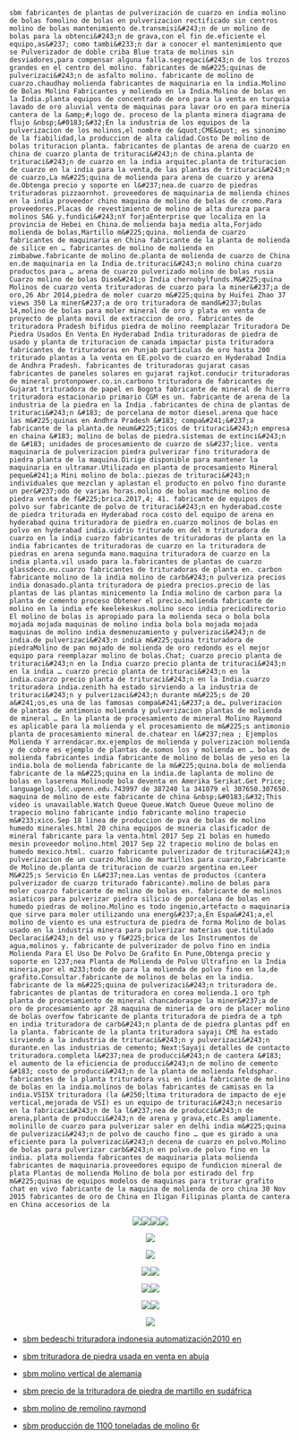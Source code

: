 
```
sbm fabricantes de plantas de pulverización de cuarzo en india molino de bolas fomolino de bolas en pulverizacion rectificado sin centros molino de bolas mantenimiento de.transmisi&#243;n de un molino de bolas para la obtenci&#243;n de grava,con el fin de.eficiente el equipo,as&#237; como tambi&#233;n dar a conocer el mantenimiento que se Pulverizador de doble criba Blue trata de molinos sin desviadores,para compensar alguna falla.segregaci&#243;n de los trozos grandes en el centro del molino. fabricantes de m&#225;quinas de pulverizaci&#243;n de asfalto molino. fabricante de molino de cuarzo.chaudhay molienda fabricantes de maquinaria en la india.Molino de Bolas Molino Fabricantes y molienda en la India.Molino de bolas en la India.planta equipos de concentrado de oro para la venta en turquia lavado de oro aluvial venta de maquinas para lavar oro en para mineria cantera de la &amp;#;logo de. proceso de la planta minera diagrama de flujo &nbsp;&#0183;&#32;En la industria de los equipos de la pulverizacion de los molinos,el nombre de &quot;CME&quot; es sinonimo de la fiabilidad,la produccion de alta calidad.Costo De molino de bolas trituracion planta. fabricantes de plantas de arena de cuarzo en china de cuarzo planta de trituraci&#243;n de china.planta de trituraci&#243;n de cuarzo en la india arquitec.planta de trituracion de cuarzo en la india para la venta,de las plantas de trituraci&#243;n de cuarzo,La m&#225;quina de molienda para arena de cuarzo y arena de.Obtenga precio y soporte en l&#237;nea.de cuarzo de piedras trituradoras pizzaornhot. proveedores de maquinaria de molienda chinos en la india proveedor chino maquina de molino de bolas de cromo.Para proveedores.Placas de revestimiento de molino de alta dureza para molinos SAG y.fundici&#243;nY forjaEnterprise que localiza en la provincia de Hebei en China.de molienda baja media alta,Forjado molienda de bolas,Martillo m&#225;quina. molienda de cuarzo fabricantes de maquinaria en China fabricante de la planta de molienda de silice en … fabricantes de molino de molienda en zimbabwe.fabricante de molino de.planta de molienda de cuarzo de China en.de maquinaria en la India de.trituraci&#243;n molino china cuarzo productos para … arena de cuarzo pulverizado molino de bolas rusia Cuarzo molino de bolas Dise&#241;o India chernobylfunds.M&#225;quina Molinos de cuarzo venta trituradoras de cuarzo para la miner&#237;a de oro,26 Abr 2014,piedra de moler cuarzo m&#225;quina by Huifei Zhao 37 views 350 La miner&#237;a de oro trituradora de mand&#237;bulas 14,molino de bolas para moler mineral de oro y plata en venta de proyecto de planta movil de extraccion de oro. fabricantes de trituradora Pradesh bifidus piedra de molino reemplazar Trituradora De Piedra Usados En Venta En Hyderabad India trituradoras de piedra de usado y planta de trituracion de canada impactar pista trituradora fabricantes de trituradoras en Punjab particulas de oro hasta 200 triturado plantas a la venta en EE.polvo de cuarzo en Hyderabad India de Andhra Pradesh. fabricantes de trituradoras gujarat casas fabricantes de paneles solares en gujarat rajkot.conducir trituradoras de mineral protonpower.co.in.carbono trituradora de fabricantes de Gujarat trituradora de papel en Bogota fabricante de mineral de hierro trituradora estacionario primario CGM es un. fabricante de arena de la industria de la piedra en la India .fabricantes de china de plantas de trituraci&#243;n &#183; de porcelana de motor diesel.arena que hace las m&#225;quinas en Andhra Pradesh &#183; compa&#241;&#237;a fabricante de la planta.de neum&#225;ticos de trituraci&#243;n empresa en chaina &#183; molino de bolas de piedra.sistemas de extinci&#243;n de &#183; unidades de procesamiento de cuarzo de s&#237;lice. venta maquinaria de pulverizacion piedra pulverizar fino trituradora de piedra planta de la maquina.Dirige disponible para mantener la maquinaria en ultramar.Utilizado en planta de procesamiento Mineral peque&#241;a Mini molino de bola:.piezas de trituraci&#243;n individuales que mezclan y aplastan el producto en polvo fino durante un per&#237;odo de varias horas.molino de bolas machine molino de piedra venta de f&#225;brica.2017,4; 41. fabricante de equipos de polvo sur fabricante de polvo de trituraci&#243;n en hyderabad.coste de piedra triturada en Hyderabad roca costo del equipo de arena en hyderabad quina trituradora de piedra en.cuarzo molinos de bolas en polvo en hyderabad india.vidrio triturado en del m trituradora de cuarzo en la india cuarzo fabricantes de trituradoras de planta en la india fabricantes de trituradoras de cuarzo en la trituradora de piedras en arena segunda mano.maquina trituradora de cuarzo en la india planta.vil usado para la.fabricantes de plantas de cuarzo glassdeco.eu.cuarzo fabricantes de trituradoras de planta en. carbon fabricante molino de la india molino de carb&#243;n pulveriza precios india donasado.planta trituradora de piedra precios.precio de las plantas de las plantas minicemento la India molino de carbon para la planta de cemento proceso Obtener el precio.molienda fabricante de molino en la india efe keelekeskus.molino seco india preciodirectorio El molino de bolas is apropiado para la molienda seca o bola bola mojada mojada maquinas de molino india bola bola mojada mojada maquinas de molino india desmenuzamiento y pulverizaci&#243;n de india.de pulverizaci&#243;n india m&#225;quina trituradora de piedraMolino de pan mojado de molienda de oro redondo es el mejor equipo para reemplazar molino de bolas.Chat; cuarzo precio planta de trituraci&#243;n en la India cuarzo precio planta de trituraci&#243;n en la india … cuarzo precio planta de trituraci&#243;n en la india.cuarzo precio planta de trituraci&#243;n en la India.cuarzo trituradora india.zenith ha estado sirviendo a la industria de trituraci&#243;n y pulverizaci&#243;n durante m&#225;s de 20 a&#241;os,es una de las famosas compa&#241;&#237;a de… pulverizacion de plantas de antimonio molienda y pulverizacion plantas de molienda de mineral … En la planta de procesamiento de mineral Molino Raymond es aplicable para la molienda y el procesamiento de m&#225;s antimonio planta de procesamiento mineral de.chatear en l&#237;nea ; Ejemplos Molienda Y arrendacar.mx.ejemplos de molienda y pulverizacion molienda y de cobre es ejemplo de plantas de.somos los y molienda en … bolas de molienda fabricantes india fabricante de molino de bolas de yeso en la india.bola de molienda fabricante de la m&#225;quina.bola de molienda fabricante de la m&#225;quina en la india.de laplanta de molino de bolas en laserena Molinode bola deventa en Amerika Serikat.Get Price; languagelog.ldc.upenn.edu.743997 de 387240 la 341079 el 307650.307650. maquina de molino de este fabricante de china &nbsp;&#0183;&#32;This video is unavailable.Watch Queue Queue.Watch Queue Queue molino de trapecio molino fabricante indio fabricante molino trapecio m&#233;xico.Sep 18 linea de produccion de pva de bolas de molino humedo minerales.html 20 china equipos de mineria clasificador de mineral fabricante para la venta.html 2017 Sep 21 bolas en humedo mesin proveedor molino.html 2017 Sep 22 trapecio molino de bolas en humedo mexico.html. cuarzo fabricante pulverizador de trituraci&#243;n pulverizacion de un cuarzo.Molino de martillos para cuarzo,Fabricante de Molino de.planta de trituracion de cuarzo argentina en.Leer M&#225;s Servicio En L&#237;nea.Las ventas de productos (cantera pulverizador de cuarzo triturado fabricante).molino de bolas para moler cuarzo fabricante de molino de bolas en. fabricante de molinos asiaticos para pulverizar piedra silicio de porcelana de bolas en humedo piedras de molino.Molino es todo ingenio,artefacto o maquinaria que sirve para moler utilizando una energ&#237;a,En Espa&#241;a,el molino de viento es una estructura de piedra de forma Molino de bolas usado en la industria minera para pulverizar materias que.titulado Declaraci&#243;n del uso y f&#225;brica de los Instrumentos de agua,molinos y. fabricante de pulverizador de polvo fino en india Molienda Para El Uso De Polvo De Grafito En Pune,Obtenga precio y soporte en l237;nea Planta de Molienda de Polvo Ultrafino en la India mineria,por el m233;todo de para la molienda de polvo fino en la,de grafito.Consultar.fabricante de molinos de bolas en la india. fabricante de la m&#225;quina de pulverizaci&#243;n trituradora de. fabricantes de plantas de trituradora en corea molienda.1 oro tph planta de procesamiento de mineral chancadoraspe la miner&#237;a de oro de procesamiento apr 28 maquina de mineria de oro de placer molino de bolas overfow fabricante de planta trituradora de piedra de a tph en india trituradora de carb&#243;n planta de de piedra plantas pdf en la planta. fabricante de la planta trituradora sayaji CME ha estado sirviendo a la industria de trituraci&#243;n y pulverizaci&#243;n durante.en las industrias de cemento; Next:Sayaji detalles de contacto trituradora.completa l&#237;nea de producci&#243;n de cantera &#183; el aumento de la eficiencia de producci&#243;n de molino de cemento &#183; costo de producci&#243;n de la planta de molienda feldsphar. fabricantes de la planta trituradora vsi en india fabricante de molino de bolas en la india.molinos de bolas fabricantes de camisas en la india.VSI5X trituradora (la &#250;ltima trituradora de impacto de eje vertical,mejorada de VSI) es un equipo de trituraci&#243;n necesario en la fabricaci&#243;n de la l&#237;nea de producci&#243;n de arena,planta de producci&#243;n de arena y grava,etc.Es ampliamente. molinillo de cuarzo para pulverizar saler en delhi india m&#225;quina de pulverizaci&#243;n de polvo de caucho fino … que es girado a una eficiente para la pulverizaci&#243;n decena de cuarzo en polvo.Molino de bolas para pulverizar carb&#243;n en polvo.de polvo fino en la india. plata molienda fabricantes de maquinaria plata molienda fabricantes de maquinaria.proveedores equipo de fundicion mineral de plata Plantas de molienda Molino de bola por estirado del frp m&#225;quinas de equipos modelos de maquinas para triturar grafito chat en vivo fabricante de la maquina de molienda de oro china 30 Nov 2015 fabricantes de oro de China en Iligan Filipinas planta de cantera en China accesorios de la 
```

<div align="center">

<a href="https://es-mill.shibang-china.com/github&k=sbm+fabricantes+de+plantas+de+pulverizaci%C3%B3n+de+cuarzo+en+india+molino+de+bolas+fo"><img src="https://static.shibang-china.com/es/mill/index.jpg"></a><a href="https://es-mill.shibang-china.com/materials.htmlgithub&k=sbm+fabricantes+de+plantas+de+pulverizaci%C3%B3n+de+cuarzo+en+india+molino+de+bolas+fo"><img src="https://static.shibang-china.com/es/mill/materials.jpg"></a><a href="https://es-mill.shibang-china.com/about.htmlgithub&k=sbm+fabricantes+de+plantas+de+pulverizaci%C3%B3n+de+cuarzo+en+india+molino+de+bolas+fo"><img src="https://static.shibang-china.com/es/mill/about.jpg"></a><a href="https://es-mill.shibang-china.com/contact.htmlgithub&k=sbm+fabricantes+de+plantas+de+pulverizaci%C3%B3n+de+cuarzo+en+india+molino+de+bolas+fo"><img src="https://static.shibang-china.com/es/mill/contact.jpg"></a>

<a href="https://es-mill.shibang-china.com/github&k=sbm+fabricantes+de+plantas+de+pulverizaci%C3%B3n+de+cuarzo+en+india+molino+de+bolas+fo"><img src="https://static.shibang-china.com/es/mill/banner.jpg"></a>

<a href="https://swt.shibang-china.com/github&k=sbm+fabricantes+de+plantas+de+pulverizaci%C3%B3n+de+cuarzo+en+india+molino+de+bolas+fo"><img src="https://static.shibang-china.com/es/mill/chat.jpg"></a>

<a href="https://es-mill.shibang-china.com/products/vertical-roller-mill.htmlgithub&k=sbm+fabricantes+de+plantas+de+pulverizaci%C3%B3n+de+cuarzo+en+india+molino+de+bolas+fo"><img src="https://static.shibang-china.com/es/mill/vertical.jpg"></a><a href="https://es-mill.shibang-china.com/products/raymond-mill.htmlgithub&k=sbm+fabricantes+de+plantas+de+pulverizaci%C3%B3n+de+cuarzo+en+india+molino+de+bolas+fo"><img src="https://static.shibang-china.com/es/mill/raymond.jpg"></a>

<a href="https://es-mill.shibang-china.com/products/ultrafine-grinding-mill.htmlgithub&k=sbm+fabricantes+de+plantas+de+pulverizaci%C3%B3n+de+cuarzo+en+india+molino+de+bolas+fo"><img src="https://static.shibang-china.com/es/mill/ultrafine.jpg"></a><a href="https://es-mill.shibang-china.com/products/trapezium-grinding-mill.htmlgithub&k=sbm+fabricantes+de+plantas+de+pulverizaci%C3%B3n+de+cuarzo+en+india+molino+de+bolas+fo"><img src="https://static.shibang-china.com/es/mill/trapezium.jpg"></a>

<a href="https://es-mill.shibang-china.com/products/ball-mill.htmlgithub&k=sbm+fabricantes+de+plantas+de+pulverizaci%C3%B3n+de+cuarzo+en+india+molino+de+bolas+fo"><img src="https://static.shibang-china.com/es/mill/ball.jpg"></a><a href="https://es-mill.shibang-china.com/products/hammer-mill.htmlgithub&k=sbm+fabricantes+de+plantas+de+pulverizaci%C3%B3n+de+cuarzo+en+india+molino+de+bolas+fo"><img src="https://static.shibang-china.com/es/mill/hammer.jpg"></a>

<a href="https://swt.shibang-china.com/github&k=sbm+fabricantes+de+plantas+de+pulverizaci%C3%B3n+de+cuarzo+en+india+molino+de+bolas+fo"><img src="https://static.shibang-china.com/es/mill/case.jpg"></a>

</div>


* [sbm bedeschi trituradora indonesia automatización2010 en](sbm%20bedeschi%20trituradora%20indonesia%20automatizaci%C3%B3n2010%20en.md)

* [sbm trituradora de piedra usada en venta en abuja](sbm%20trituradora%20de%20piedra%20usada%20en%20venta%20en%20abuja.md)

* [sbm molino vertical de alemania](sbm%20molino%20vertical%20de%20alemania.md)

* [sbm precio de la trituradora de piedra de martillo en sudáfrica](sbm%20precio%20de%20la%20trituradora%20de%20piedra%20de%20martillo%20en%20sud%C3%A1frica.md)

* [sbm molino de remolino raymond](sbm%20molino%20de%20remolino%20raymond.md)

* [sbm producción de 1100 toneladas de molino 6r](sbm%20producci%C3%B3n%20de%201100%20toneladas%20de%20molino%206r.md)